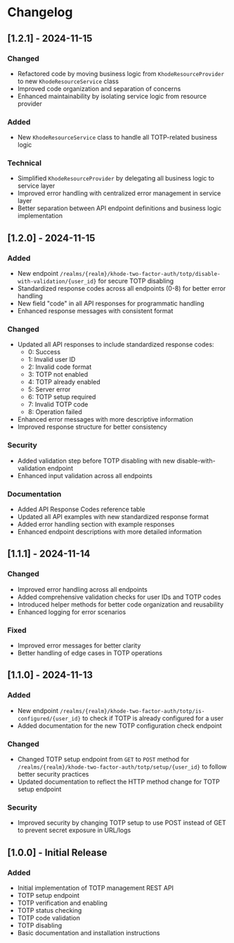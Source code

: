 # Changelog

## [1.2.1] - 2024-11-15

### Changed
- Refactored code by moving business logic from `KhodeResourceProvider` to new `KhodeResourceService` class
- Improved code organization and separation of concerns
- Enhanced maintainability by isolating service logic from resource provider

### Added
- New `KhodeResourceService` class to handle all TOTP-related business logic

### Technical
- Simplified `KhodeResourceProvider` by delegating all business logic to service layer
- Improved error handling with centralized error management in service layer
- Better separation between API endpoint definitions and business logic implementation

## [1.2.0] - 2024-11-15

### Added
- New endpoint `/realms/{realm}/khode-two-factor-auth/totp/disable-with-validation/{user_id}` for secure TOTP disabling
- Standardized response codes across all endpoints (0-8) for better error handling
- New field "code" in all API responses for programmatic handling
- Enhanced response messages with consistent format

### Changed
- Updated all API responses to include standardized response codes:
  - 0: Success
  - 1: Invalid user ID
  - 2: Invalid code format
  - 3: TOTP not enabled
  - 4: TOTP already enabled
  - 5: Server error
  - 6: TOTP setup required
  - 7: Invalid TOTP code
  - 8: Operation failed
- Enhanced error messages with more descriptive information
- Improved response structure for better consistency

### Security
- Added validation step before TOTP disabling with new disable-with-validation endpoint
- Enhanced input validation across all endpoints

### Documentation
- Added API Response Codes reference table
- Updated all API examples with new standardized response format
- Added error handling section with example responses
- Enhanced endpoint descriptions with more detailed information

## [1.1.1] - 2024-11-14

### Changed
- Improved error handling across all endpoints
- Added comprehensive validation checks for user IDs and TOTP codes
- Introduced helper methods for better code organization and reusability
- Enhanced logging for error scenarios

### Fixed
- Improved error messages for better clarity
- Better handling of edge cases in TOTP operations

## [1.1.0] - 2024-11-13

### Added
- New endpoint `/realms/{realm}/khode-two-factor-auth/totp/is-configured/{user_id}` to check if TOTP is already configured for a user
- Added documentation for the new TOTP configuration check endpoint

### Changed
- Changed TOTP setup endpoint from `GET` to `POST` method for `/realms/{realm}/khode-two-factor-auth/totp/setup/{user_id}` to follow better security practices
- Updated documentation to reflect the HTTP method change for TOTP setup endpoint

### Security
- Improved security by changing TOTP setup to use POST instead of GET to prevent secret exposure in URL/logs

## [1.0.0] - Initial Release

### Added
- Initial implementation of TOTP management REST API
- TOTP setup endpoint
- TOTP verification and enabling
- TOTP status checking
- TOTP code validation
- TOTP disabling
- Basic documentation and installation instructions